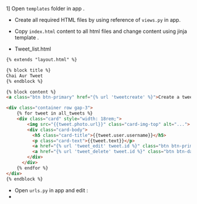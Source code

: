 1] Open `templates` folder in app . 
- Create all required HTML files by using reference of `views.py` in app.
- Copy `index.html` content to all html files and change content using jinja template .

- Tweet_list.html
```html
{% extends "layout.html" %}

{% block title %}
Chai Aur Tweet
{% endblock %}

{% block content %}
<a class="btn btn-primary" href="{% url 'tweetcreate' %}">Create a tweet</a>

<div class="container row gap-3">
    {% for tweet in all_tweets %}
    <div class="card" style="width: 18rem;">
        <img src="{{tweet.photo.url}}" class="card-img-top" alt="...">
        <div class="card-body">
          <h5 class="card-title">{{tweet.user.username}}</h5>
          <p class="card-text">{{tweet.text}}</p>
          <a href="{% url 'tweet_edit' tweet.id %}" class="btn btn-primary">Edit</a>
          <a href="{% url 'tweet_delete' tweet.id %}" class="btn btn-danger">Delete</a>
        </div>
      </div>
    {% endfor %}
</div>
{% endblock %}
```

- Open `urls.py` in app and edit : 
- 